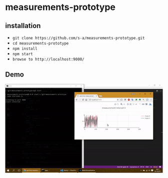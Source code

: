 # measurements-prototype

## installation

-   `git clone https://github.com/s-a/measurements-prototype.git`
-   `cd measurements-prototype`
-   `npm install`
-   `npm start`
-   `browse to http://localhost:9000/`

## Demo

![Demo](/demo.gif)

